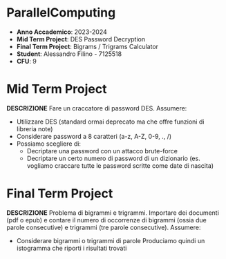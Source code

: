 # ParallelComputing

- **Anno Accademico**: 2023-2024
- **Mid Term Project**: DES Password Decryption
- **Final Term Project**: Bigrams / Trigrams Calculator
- **Student**: Alessandro Filino - 7125518
- **CFU**: 9

# Mid Term Project
**DESCRIZIONE**
Fare un craccatore di password DES.
Assumere:
- Utilizzare DES (standard ormai deprecato ma che offre funzioni di libreria note)
- Considerare password a 8 caratteri (a-z, A-Z, 0-9, ., /)
- Possiamo scegliere di:
  - Decriptare una password con un attacco brute-force
  - Decriptare un certo numero di password di un dizionario (es. vogliamo craccare tutte le password scritte come date di nascita)
 
# Final Term Project
**DESCRIZIONE**
Problema di bigrammi e trigrammi.
Importare dei documenti (pdf o epub) e contare il numero di occorrenze di bigrammi (ossia due parole consecutive) e trigrammi (tre parole consecutive).
Assumere:
- Considerare bigrammi o trigrammi di parole
Produciamo quindi un istogramma che riporti i risultati trovati
